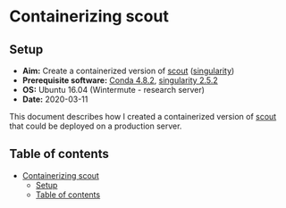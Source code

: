 # Containerizing scout

## Setup

- **Aim:** Create a containerized version of [scout](http://www.clinicalgenomics.se/scout/) ([singularity](https://singularity.lbl.gov/))
- **Prerequisite software:** [Conda 4.8.2](https://docs.conda.io/projects/conda/en/latest/index.html), [singularity 2.5.2](https://singularity.lbl.gov/)
- **OS:** Ubuntu 16.04 (Wintermute - research server)
- **Date:** 2020-03-11

This document describes how I created a containerized version of [scout](http://www.clinicalgenomics.se/scout/) that could be deployed on a production server.

## Table of contents

- [Containerizing scout](#containerizing-scout)
  - [Setup](#setup)
  - [Table of contents](#table-of-contents)